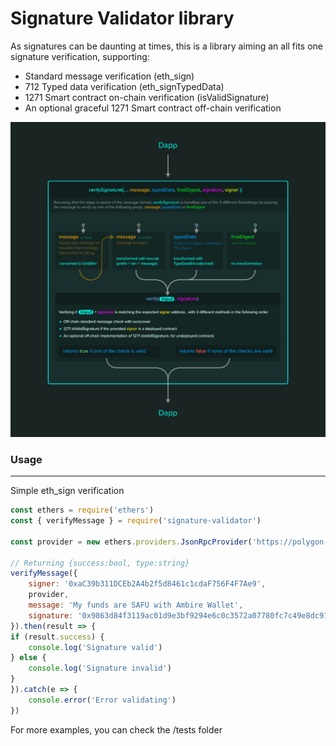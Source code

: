 # Signature Validator library

As signatures can be daunting at times, this is a library aiming an all fits one signature verification, supporting: 

- Standard message verification (eth_sign)
- 712 Typed data verification (eth_signTypedData)
- 1271 Smart contract on-chain verification (isValidSignature)
- An optional graceful 1271 Smart contract off-chain verification

![signature-validator flow](./ambire_signature_education.png)

### Usage

---

Simple eth_sign verification
```js
const ethers = require('ethers')
const { verifyMessage } = require('signature-validator')

const provider = new ethers.providers.JsonRpcProvider('https://polygon-rpc.com')

// Returning {success:bool, type:string}
verifyMessage({
    signer: '0xaC39b311DCEb2A4b2f5d8461c1cdaF756F4F7Ae9',
    provider,
    message: 'My funds are SAFU with Ambire Wallet',
    signature: '0x9863d84f3119ac01d9e3bf9294e6c0c3572a07780fc7c49e8dc913806f4b1dbd4cc075462dc84422a9b981b2556f9c9197d76da7ba3603e53e9300869c574d821c',
}).then(result => {
if (result.success) {
    console.log('Signature valid')
} else {
    console.log('Signature invalid')
}
}).catch(e => {
    console.error('Error validating')
})

```

For more examples, you can check the /tests folder
